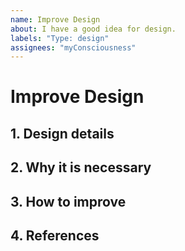 ```yaml
---
name: Improve Design
about: I have a good idea for design.
labels: "Type: design"
assignees: "myConsciousness"
---
```


# Improve Design

## 1. Design details

## 2. Why it is necessary

## 3. How to improve

## 4. References
